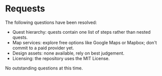 # Requests

The following questions have been resolved:
- Quest hierarchy: quests contain one list of steps rather than nested quests.
- Map services: explore free options like Google Maps or Mapbox; don't commit to a paid provider yet.
- Design assets: none available, rely on best judgement.
- Licensing: the repository uses the MIT License.

No outstanding questions at this time.
